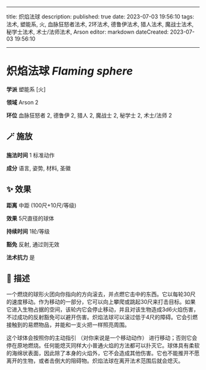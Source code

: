 
---
title: 炽焰法球
description: 
published: true
date: 2023-07-03 19:56:10
tags: 法术, 塑能系, 火, 血脉狂怒者法术, 2环法术, 德鲁伊法术, 猎人法术, 魔战士法术, 秘学士法术, 术士/法师法术, Arson
editor: markdown
dateCreated: 2023-07-03 19:56:10

---

# **炽焰法球** *Flaming sphere*

**学派** 塑能系 \[火\] 

**领域** Arson 2

**环位** 血脉狂怒者 2, 德鲁伊 2, 猎人 2, 魔战士 2, 秘学士 2, 术士/法师 2

## 🪄 施放

**施法时间** 1 标准动作

**成分** 语言, 姿势, 材料, 圣徽

## ✨ 效果  

**距离** 中距 (100尺+10尺/等级) 

**效果** 5尺直径的球体 

**持续时间** 1轮/等级 

**豁免** 反射, 通过则无效

**法术抗力** 是

## 📖 描述

一个燃烧的球形火团向你指向的方向滚去，并点燃它击中的东西。它以每轮30尺的速度移动。作为移动的一部分，它可以向上攀爬或跳起30尺来打击目标。如果它进入生物占据的空间，该轮内它会停止移动，并且对该生物造成3d6火焰伤害，不过成功的反射豁免可以避开伤害。炽焰法球可以滚过低于4尺的障碍。它会引燃接触到的易燃物品，并能和一支火把一样照亮周围。

这个球体会按照你的主动指引 （对你来说是一个移动动作） 进行移动；否则它会停在原地燃烧。任何能熄灭同样大小普通火焰的方法都可以扑灭它。球体具有柔软的海绵状表面，因此除了本身的火焰外，它不会造成其他伤害。它也不能推开不愿离开的生物，或者击倒大的阻碍物。炽焰法球在离开法术范围后就会熄灭。
    